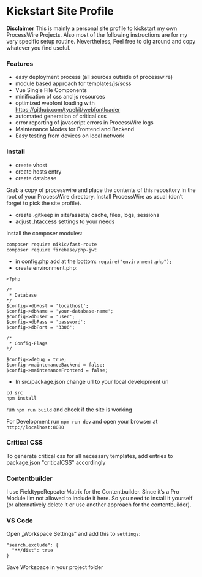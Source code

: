 # Kickstart Site Profile

**Disclaimer**
This is mainly a personal site profile to kickstart my own ProcessWire Projects. Also most of the following instructions are for my very specific setup routine. Nevertheless, Feel free to dig around and copy whatever you find useful.

### Features
- easy deployment process (all sources outside of processwire)
- module based approach for templates/js/scss
- Vue Single File Components
- minification of css and js resources
- optimized webfont loading with https://github.com/typekit/webfontloader
- automated generation of critical css
- error reporting of javascript errors in ProcessWire logs
- Maintenance Modes for Frontend and Backend
- Easy testing from devices on local network

### Install

- create vhost
- create hosts entry
- create database

Grab a copy of processwire and place the contents of this repository in the root of your ProcessWire directory. Install ProcessWire as usual (don’t forget to pick the site profile).

- create .gitkeep in site/assets/ cache, files, logs, sessions
- adjust .htaccess settings to your needs

Install the composer modules:

```
composer require nikic/fast-route
composer require firebase/php-jwt
```

- in config.php add at the bottom: `require("environment.php");`
- create environment.php:

```
<?php

/* 
 * Database
*/ 
$config->dbHost = 'localhost';
$config->dbName = 'your-database-name';
$config->dbUser = 'user';
$config->dbPass = 'password';
$config->dbPort = '3306';

/* 
 * Config-Flags
*/ 

$config->debug = true;
$config->maintenanceBackend = false;
$config->maintenanceFrontend = false;
```

- In src/package.json change url to your local development url

```
cd src
npm install
```

run `npm run build` and check if the site is working

For Development run `npm run dev` and open your browser at `http://localhost:8080`

### Critical CSS
To generate critical css for all necessary templates, add entries to package.json "criticalCSS" accordingly

### Contentbuilder

I use FieldtypeRepeaterMatrix for the Contentbuilder. Since it’s  a Pro Module I’m not allowed to include it here. So you need to install it yourself (or alternatively delete it or use another approach for the contentbuilder).

### VS Code
Open „Workspace Settings“ and add this to `settings`:
```
"search.exclude": {
  "**/dist": true
}
```

Save Workspace in your project folder
